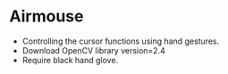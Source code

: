 # Airmouse
*	Controlling the cursor functions using hand gestures.
*	Download OpenCV library version=2.4
*	Require black hand glove.
